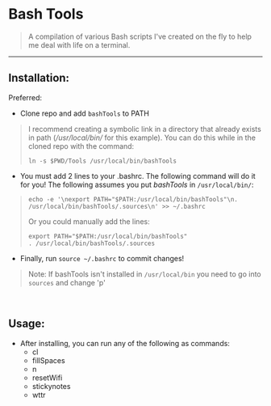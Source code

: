 # Bash Tools

> A compilation of various Bash scripts I've created on the fly to help me deal with life on a terminal.

***

## Installation:

Preferred:
- Clone repo and add `bashTools` to PATH
> I recommend creating a symbolic link in a directory that already exists in path (*/usr/local/bin/* for this example). You can do this while in the cloned repo with the command:
>```
>ln -s $PWD/Tools /usr/local/bin/bashTools
>```

- You must add 2 lines to your .bashrc. The following command will do it for you! The following assumes you put *bashTools* in `/usr/local/bin/`:
> ```
> echo -e '\nexport PATH="$PATH:/usr/local/bin/bashTools"\n. /usr/local/bin/bashTools/.sources\n' >> ~/.bashrc
> ```
>
> Or you could manually add the lines:
>
> ```
> export PATH="$PATH:/usr/local/bin/bashTools"
> . /usr/local/bin/bashTools/.sources
> ```

- Finally, run `source ~/.bashrc` to commit changes!

> Note: If bashTools isn't installed in `/usr/local/bin` you need to go into `sources` and change 'p'

<br/>

## Usage:

- After installing, you can run any of the following as commands:
	* cl
	* fillSpaces
	* n
	* resetWifi
	* stickynotes
	* wttr
